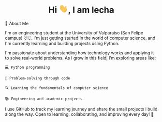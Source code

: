 <h1 align="center">Hi <img src="https://raw.githubusercontent.com/ABSphreak/ABSphreak/master/gifs/Hi.gif" width="30px">, I am lecha </h1>
💼 About Me

 I'm an engineering student at the University of Valparaíso (San Felipe campus) 🇨🇱. I'm just getting started in the world of computer science, and I'm currently learning and building projects using Python.

I'm passionate about understanding how technology works and applying it to solve real-world problems. As I grow in this field, I’m exploring areas like:

    💻 Python programming

    🧠 Problem-solving through code

    🔍 Learning the fundamentals of computer science

    📚 Engineering and academic projects

I use GitHub to track my learning journey and share the small projects I build along the way. Open to learning, collaborating, and improving every day! 🚀

